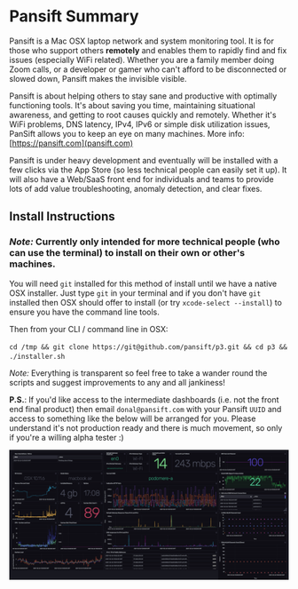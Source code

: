 # Pansift Summary 

Pansift is a Mac OSX laptop network and system monitoring tool. It is for those who support others **remotely** and enables them to rapidly find and fix issues (especially WiFi related). Whether you are a family member doing Zoom calls, or a developer or gamer who can't afford to be disconnected or slowed down, Pansift makes the invisible visible.

Pansift is about helping others to stay sane and productive with optimally functioning tools. It's about saving you time, maintaining situational awareness, and getting to root causes quickly and remotely. Whether it's WiFi problems, DNS latency, IPv4, IPv6 or simple disk utilization issues, PanSift allows you to keep an eye on many machines. More info: [https://pansift.com](pansift.com) 
 
Pansift is under heavy development and eventually will be installed with a few clicks via the App Store (so less technical people can easily set it up). It will also have a Web/SaaS front end for individuals and teams to provide lots of add value troubleshooting, anomaly detection, and clear fixes.


## Install Instructions

### *Note:* Currently only intended for more technical people (who can use the terminal) to install on their own or other's machines.

You will need `git` installed for this method of install until we have a native OSX installer. Just type `git` in your terminal and if you don't have `git` installed then OSX should offer to install (or try `xcode-select --install`) to ensure you have the command line tools.

Then from your CLI / command line in OSX:

`cd /tmp && git clone https://git@github.com/pansift/p3.git && cd p3 && ./installer.sh`

*Note:* Everything is transparent so feel free to take a wander round the scripts and suggest improvements to any and all jankiness!

**P.S.**: If you'd like access to the intermediate dashboards (i.e. not the front end final product) then email `donal@pansift.com` with your Pansift `UUID` and access to something like the below will be arranged for you. Please understand it's not production ready and there is much movement, so only if you're a willing alpha tester :)

![Intermediate Dashboard](https://github.com/pansift/p3/blob/main/Images/publicity_cap_v1.png?raw=true)

